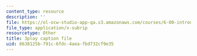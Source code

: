 ```yaml
---
content_type: resource
description: ''
file: https://ol-ocw-studio-app-qa.s3.amazonaws.com/courses/6-00-introduction-to-computer-science-and-programming-fall-2008/8638125b791c6fdc4aeafbd732cf9e35_Pij6J0HsYFA.srt
file_type: application/x-subrip
resourcetype: Other
title: 3play caption file
uid: 8638125b-791c-6fdc-4aea-fbd732cf9e35
---
```

